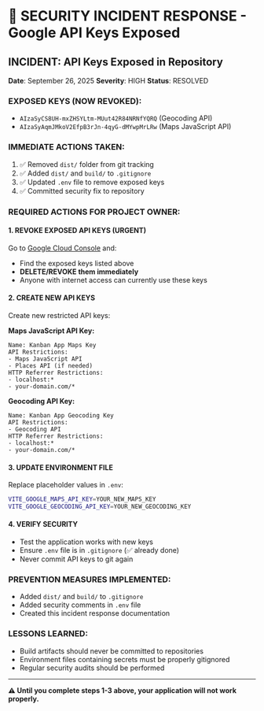 # 🚨 SECURITY INCIDENT RESPONSE - Google API Keys Exposed

## INCIDENT: API Keys Exposed in Repository

**Date**: September 26, 2025
**Severity**: HIGH
**Status**: RESOLVED

### EXPOSED KEYS (NOW REVOKED):
- `AIzaSyCS8UH-mxZHSYLtm-MUut42R84NRNfYQRQ` (Geocoding API)
- `AIzaSyAqmJMkoV2EfpB3rJn-4qyG-dMYwpMrLRw` (Maps JavaScript API)

### IMMEDIATE ACTIONS TAKEN:
1. ✅ Removed `dist/` folder from git tracking
2. ✅ Added `dist/` and `build/` to `.gitignore`
3. ✅ Updated `.env` file to remove exposed keys
4. ✅ Committed security fix to repository

### REQUIRED ACTIONS FOR PROJECT OWNER:

#### 1. REVOKE EXPOSED API KEYS (URGENT)
Go to [Google Cloud Console](https://console.cloud.google.com/apis/credentials) and:
- Find the exposed keys listed above
- **DELETE/REVOKE them immediately**
- Anyone with internet access can currently use these keys

#### 2. CREATE NEW API KEYS
Create new restricted API keys:

**Maps JavaScript API Key:**
```
Name: Kanban App Maps Key
API Restrictions:
- Maps JavaScript API
- Places API (if needed)
HTTP Referrer Restrictions:
- localhost:*
- your-domain.com/*
```

**Geocoding API Key:**
```
Name: Kanban App Geocoding Key
API Restrictions:
- Geocoding API
HTTP Referrer Restrictions:
- localhost:*
- your-domain.com/*
```

#### 3. UPDATE ENVIRONMENT FILE
Replace placeholder values in `.env`:
```bash
VITE_GOOGLE_MAPS_API_KEY=YOUR_NEW_MAPS_KEY
VITE_GOOGLE_GEOCODING_API_KEY=YOUR_NEW_GEOCODING_KEY
```

#### 4. VERIFY SECURITY
- Test the application works with new keys
- Ensure `.env` file is in `.gitignore` (✅ already done)
- Never commit API keys to git again

### PREVENTION MEASURES IMPLEMENTED:
- Added `dist/` and `build/` to `.gitignore`
- Added security comments in `.env` file
- Created this incident response documentation

### LESSONS LEARNED:
- Build artifacts should never be committed to repositories
- Environment files containing secrets must be properly gitignored
- Regular security audits should be performed

---

**⚠️ Until you complete steps 1-3 above, your application will not work properly.**